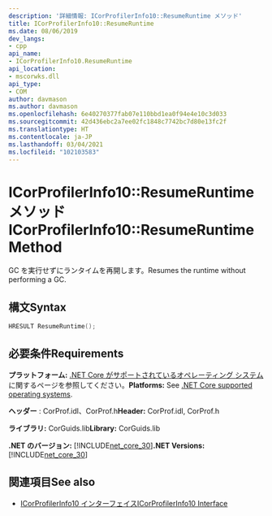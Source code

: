 ```yaml
---
description: '詳細情報: ICorProfilerInfo10::ResumeRuntime メソッド'
title: ICorProfilerInfo10::ResumeRuntime
ms.date: 08/06/2019
dev_langs:
- cpp
api_name:
- ICorProfilerInfo10.ResumeRuntime
api_location:
- mscorwks.dll
api_type:
- COM
author: davmason
ms.author: davmason
ms.openlocfilehash: 6e40270377fab07e110bbd1ea0f94e4e10c3d033
ms.sourcegitcommit: 42d436ebc2a7ee02fc1848c7742bc7d80e13fc2f
ms.translationtype: HT
ms.contentlocale: ja-JP
ms.lasthandoff: 03/04/2021
ms.locfileid: "102103583"
---
```

# <a name="icorprofilerinfo10resumeruntime-method"></a><span data-ttu-id="3c2c1-103">ICorProfilerInfo10::ResumeRuntime メソッド</span><span class="sxs-lookup"><span data-stu-id="3c2c1-103">ICorProfilerInfo10::ResumeRuntime Method</span></span>

<span data-ttu-id="3c2c1-104">GC を実行せずにランタイムを再開します。</span><span class="sxs-lookup"><span data-stu-id="3c2c1-104">Resumes the runtime without performing a GC.</span></span>

## <a name="syntax"></a><span data-ttu-id="3c2c1-105">構文</span><span class="sxs-lookup"><span data-stu-id="3c2c1-105">Syntax</span></span>

```cpp
HRESULT ResumeRuntime();
```

## <a name="requirements"></a><span data-ttu-id="3c2c1-106">必要条件</span><span class="sxs-lookup"><span data-stu-id="3c2c1-106">Requirements</span></span>

<span data-ttu-id="3c2c1-107">**プラットフォーム:** [.NET Core がサポートされているオペレーティング システム](../../../core/install/windows.md?pivots=os-windows)に関するページを参照してください。</span><span class="sxs-lookup"><span data-stu-id="3c2c1-107">**Platforms:** See [.NET Core supported operating systems](../../../core/install/windows.md?pivots=os-windows).</span></span>

<span data-ttu-id="3c2c1-108">**ヘッダー** : CorProf.idl、CorProf.h</span><span class="sxs-lookup"><span data-stu-id="3c2c1-108">**Header:** CorProf.idl, CorProf.h</span></span>

<span data-ttu-id="3c2c1-109">**ライブラリ:** CorGuids.lib</span><span class="sxs-lookup"><span data-stu-id="3c2c1-109">**Library:** CorGuids.lib</span></span>

<span data-ttu-id="3c2c1-110">**.NET のバージョン:** [!INCLUDE[net_core_30](../../../../includes/net-core-30-md.md)]</span><span class="sxs-lookup"><span data-stu-id="3c2c1-110">**.NET Versions:** [!INCLUDE[net_core_30](../../../../includes/net-core-30-md.md)]</span></span>

## <a name="see-also"></a><span data-ttu-id="3c2c1-111">関連項目</span><span class="sxs-lookup"><span data-stu-id="3c2c1-111">See also</span></span>

- [<span data-ttu-id="3c2c1-112">ICorProfilerInfo10 インターフェイス</span><span class="sxs-lookup"><span data-stu-id="3c2c1-112">ICorProfilerInfo10 Interface</span></span>](icorprofilerinfo10-interface.md)

